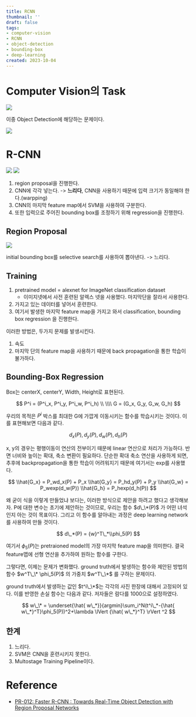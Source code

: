 ```yaml
---
title: RCNN
thumbnail: ''
draft: false
tags:
- computer-vision
- RCNN
- object-detection
- bounding-box
- deep-learning
created: 2023-10-04
---
```


# Computer Vision의 Task

![](computer-vision-rcnn1.jpg)

이중 Object Detection에 해당하는 문제이다.

![](computer-vision-rcnn2.jpg)

# R-CNN

![](computer-vision-rcnn3.jpg)
![](computer-vision-rcnn4.jpg)

1. region proposal을 진행한다.
1. CNN에 각각 넣는다. -> **느리다**, CNN을 사용하기 때문에 입력 크기가 동일해야 한다.(warpping)
1. CNN의 마지막 feature map에서 SVM을 사용하여 구분한다.
1. 또한 입력으로 주어진 bounding box를 조정하기 위해 regression을 진행한다.

## Region Proposal

![](computer-vision-rcnn5.jpg)

initial bounding box를 selective search를 사용하여 뽑아낸다. -> 느리다.

## Training

1. pretrained model = alexnet for ImageNet classification dataset
   * 이미지넷에서 사전 훈련된 알렉스 넷을 사용했다. 마지막단을 잘라서 사용한다.
1. 가지고 있는 데이터를 넣어서 훈련한다.
1. 여기서 발생한 마지막 feature map을 가지고 와서 classification, bounding box regression 을 진행한다.

이러한 방법은, 두가지 문제를 발생시킨다.

1. 속도
1. 마지막 단의 feature map을 사용하기 때문에 back propagation을 통한 학습이 불가하다.

## Bounding-Box Regression

Box는 centerX, centerY, Width, Height로 표현된다.

$$
P^i = (P^i_x, P^i_y, P^i_w, P^i_h) \\
\\\\
G = (G_x, G_y, G_w, G_h)
$$

우리의 목적은 $P^i$ 박스를 최대한 G에 가깝게 이동시키는 함수를 학습시키는 것이다. 이를 표현해보면 다음과 같다.

$$
d_x(P), d_y(P), d_w(P), d_h(P)
$$

x, y의 경우는 평행이동이 연산의 전부이기 때문에 linear 연산으로 처리가 가능하다. 반면 너비와 높이는 확대, 축소 변환이 필요하다. 단순한 확대 축소 연산을 사용하게 되면, 추후에 backpropagation을 통한 학습이 어려워지기 때문에 여기서는 exp를 사용했다.

$$
\\hat{G_x} = P_wd_x(P) + P_x
\\hat{G_y} = P_hd_y(P) + P_y
\\hat{G_w} = P_wexp(d_w(P))
\\hat{G_h} = P_hexp(d_h(P))
$$

왜 굳이 식을 이렇게 만들었냐 보다는, 이러한 방식으로 제안을 하려고 했다고 생각해보자. P에 대한 변수는 초기에 제안하는 것이므로, 우리는 함수 $d\_\*(P)$ 가 어떤 녀석인지 아는 것이 목표이다. 그리고 이 함수를 알아내는 과정은 deep learning network를 사용하여 만들 것이다.

$$
d\_*(P) =  {w}^T\_*\\phi_5(P)
$$

여기서 $\phi_5(P)$는 pretraioned model의 가장 마지막 feature map을 의미한다. 결국 feature맵에 선형 연산을 추가하여 원하는 함수를 구한다.

그렇다면, 이제는 문제가 변화했다. ground truth에서 발생하는 함수와 제안된 방법의 함수 $w^T\_\* \phi_5(P)$ 의 가중치 $w^T\_\*$ 를 구하는 문제이다.

ground truth에서 발생하는 값인 $t^i\_\*$는 각각의 사진 한장에 대해서 고정되어 있다. 이를 반영한 손실 함수는 다음과 같다. 저자들은 람다를 1000으로 설정하였다.

$$
w\_\* = \underset{\hat{ w\_*}}{argmin}\sum_i^N(t^i\_*-{\hat{ w\_*}^T}\phi_5(P))^2+\lambda \lVert {\hat{ w\_*}^T} \rVert ^2
$$

## 한계

1. 느리다.
1. SVM은 CNN을 훈련시키지 못한다.
1. Multostage Training Pipeline이다.

# Reference

* [PR-012: Faster R-CNN : Towards Real-Time Object Detection with Region Proposal Networks](https://www.youtube.com/watch?v=kcPAGIgBGRs&list=PLWKf9beHi3Tg50UoyTe6rIm20sVQOH1br&index=12)
